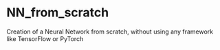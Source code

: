 # NN_from_scratch
Creation of a Neural Network from scratch, without using any framework like TensorFlow or PyTorch
